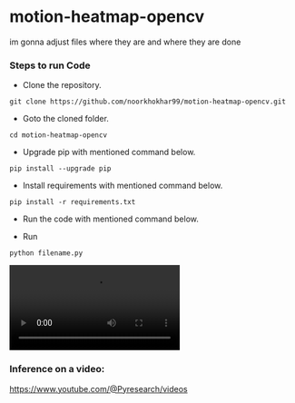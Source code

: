 # motion-heatmap-opencv

im gonna adjust files where they are and where they are done

### Steps to run Code
- Clone the repository.
```
git clone https://github.com/noorkhokhar99/motion-heatmap-opencv.git
```
- Goto the cloned folder.
```
cd motion-heatmap-opencv

```
- Upgrade pip with mentioned command below.
```
pip install --upgrade pip
```
- Install requirements with mentioned command below.
```
pip install -r requirements.txt
```
- Run the code with mentioned command below.

 - Run 
 
`python filename.py`


<video src="https://user-images.githubusercontent.com/34125851/220031062-29dd61ed-29b3-4f8a-b15b-b07d934f13fd.mp4
"></video>





### Inference on a video:
https://www.youtube.com/@Pyresearch/videos

